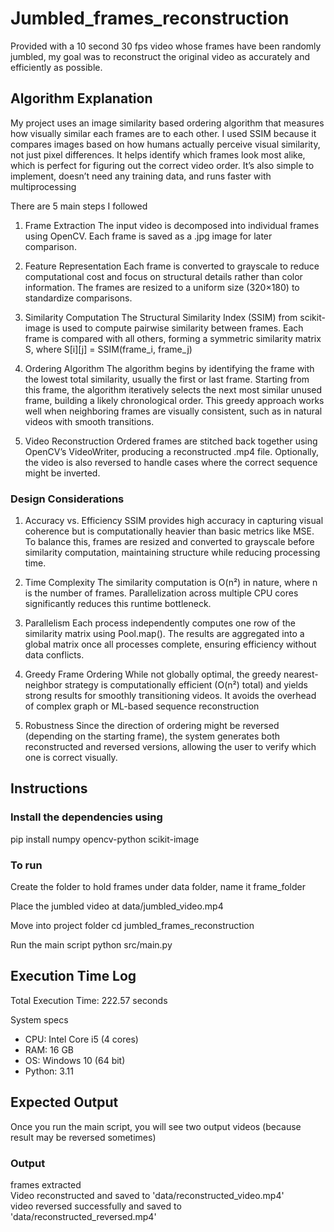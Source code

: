 # Jumbled_frames_reconstruction
Provided with a 10 second 30 fps video whose frames have been randomly jumbled, my goal was to reconstruct the original video as accurately and efficiently as possible.

## Algorithm Explanation
My project uses an image similarity based ordering algorithm that measures how visually similar each frames are to each other. I used SSIM because it compares images based on how humans actually perceive visual similarity, not just pixel differences. It helps identify which frames look most alike, which is perfect for figuring out the correct video order. It’s also simple to implement, doesn’t need any training data, and runs faster with multiprocessing

There are 5 main steps I followed
1. Frame Extraction 
The input video is decomposed into individual frames using OpenCV. Each frame is saved as a .jpg image for later comparison.

2. Feature Representation
Each frame is converted to grayscale to reduce computational cost and focus on structural details rather than color information.
The frames are resized to a uniform size (320×180) to standardize comparisons.

3. Similarity Computation
The Structural Similarity Index (SSIM) from scikit-image is used to compute pairwise similarity between frames. Each frame is compared with all others, forming a symmetric similarity matrix S, where S[i][j] = SSIM(frame_i, frame_j)

4. Ordering Algorithm
The algorithm begins by identifying the frame with the lowest total similarity, usually the first or last frame. Starting from this frame, the algorithm iteratively selects the next most similar unused frame, building a likely chronological order.
This greedy approach works well when neighboring frames are visually consistent, such as in natural videos with smooth transitions.

5. Video Reconstruction
Ordered frames are stitched back together using OpenCV’s VideoWriter, producing a reconstructed .mp4 file. Optionally, the video is also reversed to handle cases where the correct sequence might be inverted.

### Design Considerations
1. Accuracy vs. Efficiency
SSIM provides high accuracy in capturing visual coherence but is computationally heavier than basic metrics like MSE. To balance this, frames are resized and converted to grayscale before similarity computation, maintaining structure while reducing processing time.

2. Time Complexity
The similarity computation is O(n²) in nature, where n is the number of frames. Parallelization across multiple CPU cores significantly reduces this runtime bottleneck. 

3. Parallelism
Each process independently computes one row of the similarity matrix using Pool.map(). The results are aggregated into a global matrix once all processes complete, ensuring efficiency without data conflicts.

4. Greedy Frame Ordering
While not globally optimal, the greedy nearest-neighbor strategy is computationally efficient (O(n²) total) and yields strong results for smoothly transitioning videos. It avoids the overhead of complex graph or ML-based sequence reconstruction

5. Robustness
Since the direction of ordering might be reversed (depending on the starting frame), the system generates both reconstructed and reversed versions, allowing the user to verify which one is correct visually.

## Instructions
### Install the dependencies using
pip install numpy opencv-python scikit-image

### To run
Create the folder to hold frames under data folder, name it
frame_folder

Place the jumbled video at
data/jumbled_video.mp4

Move into project folder
cd jumbled_frames_reconstruction

Run the main script
python src/main.py

## Execution Time Log
Total Execution Time: 222.57 seconds

System specs
- CPU: Intel Core i5 (4 cores)
- RAM: 16 GB
- OS: Windows 10 (64 bit)
- Python: 3.11

## Expected Output
Once you run the main script, you will see two output videos (because result may be reversed sometimes)

### Output
frames extracted  
Video reconstructed and saved to 'data/reconstructed_video.mp4'  
video reversed successfully and saved to 'data/reconstructed_reversed.mp4'  
